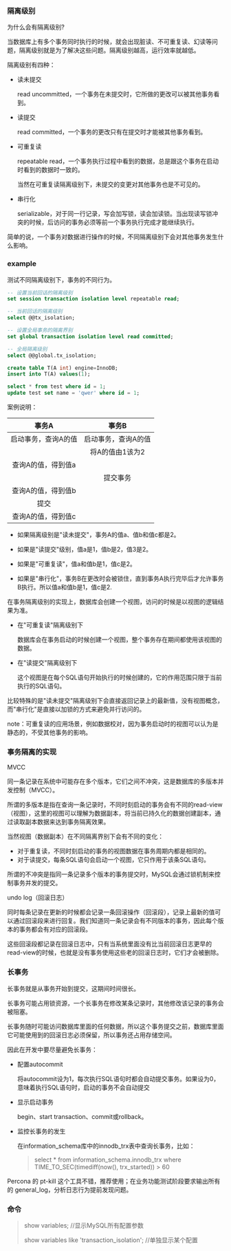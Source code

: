### 隔离级别

为什么会有隔离级别?

当数据库上有多个事务同时执行的时候，就会出现脏读、不可重复读、幻读等问题，隔离级别就是为了解决这些问题。隔离级别越高，运行效率就越低。

隔离级别有四种：

- 读未提交

  read uncommitted，一个事务在未提交时，它所做的更改可以被其他事务看到。

- 读提交

  read committed，一个事务的更改只有在提交时才能被其他事务看到。

- 可重复读

  repeatable read，一个事务执行过程中看到的数据，总是跟这个事务在启动时看到的数据时一致的。

  当然在可重复读隔离级别下，未提交的变更对其他事务也是不可见的。

- 串行化

  serializable，对于同一行记录，写会加写锁，读会加读锁。当出现读写锁冲突的时候，后访问的事务必须等前一个事务执行完成才能继续执行。

简单的说，一个事务对数据进行操作的时候，不同隔离级别下会对其他事务发生什么影响。



### example

测试不同隔离级别下，事务的不同行为。

```sql
-- 设置当前回话的隔离级别
set session transaction isolation level repeatable read;

-- 当前回话的隔离级别
select @@tx_isolation;

-- 设置全局事务的隔离界别
set global transaction isolation level read committed;

-- 全局隔离级别
select @@global.tx_isolation;

create table T(A int) engine=InnoDB;
insert into T(A) values(1);

select * from test where id = 1;
update test set name = 'qwer' where id = 1;
```



案例说明：

|        事务A        |        事务B        |
| :-----------------: | :-----------------: |
| 启动事务，查询A的值 | 启动事务，查询A的值 |
|                     |   将A的值由1该为2   |
| 查询A的值，得到值a  |                     |
|                     |      提交事务       |
| 查询A的值，得到值b  |                     |
|        提交         |                     |
| 查询A的值，得到值c  |                     |

- 如果隔离级别是"读未提交"，事务A的值a、值b和值c都是2。

- 如果是"读提交"级别，值a是1，值b是2，值3是2。
- 如果是"可重复读"，值a和值b是1，值c是2。
- 如果是"串行化"，事务B在更改时会被锁住，直到事务A执行完毕后才允许事务B执行。所以值a和值b是1，值c是2.

在事务隔离级别的实现上，数据库会创建一个视图，访问的时候是以视图的逻辑结果为准。

- 在"可重复读"隔离级别下

  数据库会在事务启动的时候创建一个视图，整个事务存在期间都使用该视图的数据。

- 在"读提交"隔离级别下

  这个视图是在每个SQL语句开始执行的时候创建的，它的作用范围只限于当前执行的SQL语句。

比较特殊的是"读未提交"隔离级别下会直接返回记录上的最新值，没有视图概念，而"串行化"是直接以加锁的方式来避免并行访问的。

note：可重复读的应用场景，例如数据校对，因为事务启动时的视图可以认为是静态的，不受其他事务的影响。



### 事务隔离的实现

MVCC

同一条记录在系统中可能存在多个版本，它们之间不冲突，这是数据库的多版本并发控制（MVCC）。

所谓的多版本是指在查询一条记录时，不同时刻启动的事务会有不同的read-view（视图），这里的视图可以理解为数据副本，将当前已持久化的数据创建副本，通过读取副本数据来达到事务隔离效果。

当然视图（数据副本）在不同隔离界别下会有不同的变化：

- 对于重复读，不同时刻启动的事务的视图数据在事务周期内都是相同的。
- 对于读提交，每条SQL语句会启动一个视图，它只作用于该条SQL语句。

所谓的不冲突是指同一条记录多个版本的事务提交时，MySQL会通过锁机制来控制事务并发的提交。



undo log（回滚日志）

同时每条记录在更新的时候都会记录一条回滚操作（回滚段），记录上最新的值可以通过回滚段来进行回复。我们知道同一条记录会有不同版本的事务，因此每个版本的事务都会有对应的回滚段。

这些回滚段都记录在回滚日志中，只有当系统里面没有比当前回滚日志更早的read-view的时候，也就是没有事务使用这些老的回滚日志时，它们才会被删除。



### 长事务

长事务就是从事务开始到提交，这期间时间很长。

长事务可能占用锁资源，一个长事务在修改某条记录时，其他修改该记录的事务会被阻塞。

长事务随时可能访问数据库里面的任何数据，所以这个事务提交之前，数据库里面它可能使用到的回滚日志必须保留，所以事务还占用存储空间。



因此在开发中要尽量避免长事务：

- 配置autocommit

  将autocommit设为1，每次执行SQL语句时都会自动提交事务。如果设为0，意味着执行SQL语句时，启动的事务不会自动提交

- 显示启动事务

  begin、start transaction、commit或rollback。

- 监控长事务的发生

  在information_schema库中的innodb_trx表中查询长事务，比如：

  > select * from information_schema.innodb_trx where TIME_TO_SEC(timediff(now(), trx_started)) > 60

Percona 的 pt-kill 这个工具不错，推荐使用；在业务功能测试阶段要求输出所有的 general_log，分析日志行为提前发现问题。





### 命令

> show variables;	//显示MySQL所有配置参数
>
> show variables like 'transaction_isolation';	//单独显示某个配置



